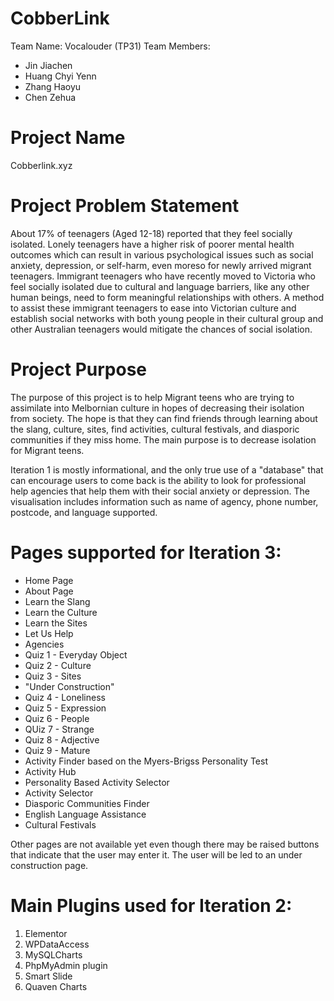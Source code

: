 # CobberLink
Team Name: Vocalouder (TP31)
Team Members: 
- Jin Jiachen
- Huang Chyi Yenn
- Zhang Haoyu
- Chen Zehua

# Project Name
Cobberlink.xyz 

# Project Problem Statement
About 17% of teenagers (Aged 12-18) reported that they feel socially isolated. Lonely teenagers have a higher risk of poorer mental health outcomes which can result in various psychological issues such as social anxiety, depression, or self-harm, even moreso for newly arrived migrant teenagers. Immigrant teenagers who have recently moved to Victoria who feel socially isolated due to cultural and language barriers, like any other human beings, need to form meaningful relationships with others. A method to assist these immigrant teenagers to ease into Victorian culture and establish social networks with both young people in their cultural group and other Australian teenagers would mitigate the chances of social isolation.

# Project Purpose 
The purpose of this project is to help Migrant teens who are trying to assimilate into Melbornian culture in hopes of decreasing their isolation from society. The hope is that they can find friends through learning about the slang, culture, sites, find activities, cultural festivals, and diasporic communities if they miss home. The main purpose is to decrease isolation for Migrant teens.

Iteration 1 is mostly informational, and the only true use of a "database" that can encourage users to come back is the ability to look for professional help agencies that help them with their social anxiety or depression. The visualisation includes information such as name of agency, phone number, postcode, and language supported.

# Pages supported for Iteration 3:
- Home Page
- About Page
- Learn the Slang
- Learn the Culture
- Learn the Sites
- Let Us Help
- Agencies
- Quiz 1 - Everyday Object
- Quiz 2 - Culture
- Quiz 3 - Sites
- "Under Construction"
- Quiz 4 - Loneliness
- Quiz 5 - Expression
- Quiz 6 - People
- QUiz 7 - Strange
- Quiz 8 - Adjective
- Quiz 9 - Mature
- Activity Finder based on the Myers-Brigss Personality Test
- Activity Hub
- Personality Based Activity Selector
- Activity Selector
- Diasporic Communities Finder
- English Language Assistance
- Cultural Festivals

Other pages are not available yet even though there may be raised buttons that indicate that the user may enter it. The user will be led to an under construction page.

# Main Plugins used for Iteration 2:
1. Elementor
2. WPDataAccess
3. MySQLCharts
4. PhpMyAdmin plugin
5. Smart Slide
6. Quaven Charts
